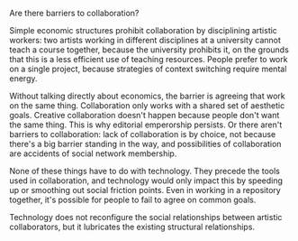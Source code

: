 Are there barriers to collaboration?

Simple economic structures prohibit collaboration by disciplining artistic workers: two artists working in different disciplines at a university cannot teach a course together, because the university prohibits it, on the grounds that this is a less efficient use of teaching resources. People prefer to work on a single project, because strategies of context switching require mental energy. 

Without talking directly about economics, the barrier is agreeing that work on the same thing. Collaboration only works with a shared set of aesthetic goals. Creative collaboration doesn't happen because people don't want the same thing. This is why editorial emperorship persists. Or there aren't barriers to collaboration: lack of collaboration is by choice, not because there's a big barrier standing in the way, and possibilities of collaboration are accidents of social network membership.

None of these things have to do with technology. They precede the tools used in collaboration, and technology would only impact this by speeding up or smoothing out social friction points. Even in working in a repository together, it's possible for people to fail to agree on common goals.

Technology does not reconfigure the social relationships between artistic collaborators, but it lubricates the existing structural relationships. 
